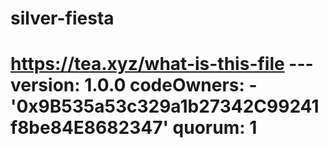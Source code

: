 # silver-fiesta
# https://tea.xyz/what-is-this-file --- version: 1.0.0 codeOwners:   - '0x9B535a53c329a1b27342C99241f8be84E8682347' quorum: 1
